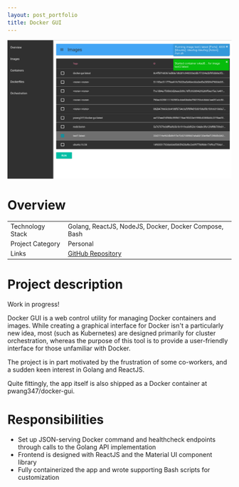 ```yaml
---
layout: post_portfolio
title: Docker GUI
---
```

<img src="/images/fulls/docker-gui-cover.png" class="fit image">

<h1>Overview</h1>
<table>
<tr><td><span class="icon fa-cog"></span> Technology Stack</td>
<td>Golang, ReactJS, NodeJS, Docker, Docker Compose, Bash</td></tr>
<tr><td><span class="icon fa-tags"></span> Project Category</td>
<td>Personal</td></tr>
<tr><td><span class="icon fa-share-alt"></span>  Links</td>
<td><a href = "https://github.com/pwang347/docker-gui">GitHub Repository</a></td></tr>
</table>

<h1>Project description</h1>
Work in progress!

Docker GUI is a web control utility for managing Docker containers and images. While creating a graphical interface for Docker isn't a particularly new idea, most (such as Kubernetes) are designed primarily for cluster orchestration, whereas the purpose of this tool is to provide a user-friendly interface for those unfamiliar with Docker.

The project is in part motivated by the frustration of some co-workers, and a sudden keen interest in Golang and ReactJS.

Quite fittingly, the app itself is also shipped as a Docker container at pwang347/docker-gui.

<h1>Responsibilities</h1>
<ul>
<li>Set up JSON-serving Docker command and healthcheck endpoints through calls to the Golang API implementation</li>
<li>Frontend is designed with ReactJS and the Material UI component library</li>
<li>Fully containerized the app and wrote supporting Bash scripts for customization</li>
</ul>

